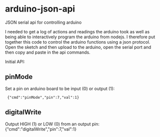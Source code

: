 # arduino-json-api
JSON serial api for controlling arduino

I needed to get a log of actions and readings the arduino took as well as being able to interactively program the arduino from nodejs. I therefore put together this code to control the arduino functions using a json protocol. Open the sketch and then upload to the arduino, open the serial port and then copy and paste in the api commands.

Initial API:

## pinMode

Set a pin on arduino board to be input (0) or output (1):
    
     {"cmd":"pinMode","pin":7,"val":1}
     
## digitalWrite
Output HIGH (1) or LOW (0) from an output pin:
    {"cmd":"digitalWrite","pin":7,"val":1}
    
